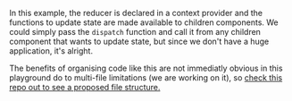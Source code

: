 <p>In this example, the reducer is declared in a context provider and the functions to update state are made available to children components. We could simply pass the <code>dispatch</code> function and call it from any children component that wants to update state, but since we don't have a huge application, it's alright.</p>
<p>The benefits of organising code like this are not immediatly obvious in this playground do to multi-file limitations (we are working on it), so <a href="https://github.com/WebDev-WBSCodingSchool/reducer-context-example" target="_blank" rel="noopener">check this repo out to see a proposed file structure.</a></p>